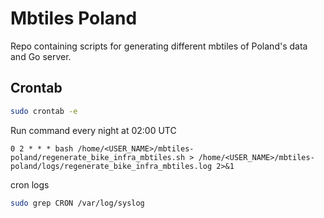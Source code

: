 # Mbtiles Poland

Repo containing scripts for generating different mbtiles of Poland's data and Go server.

## Crontab

```bash
sudo crontab -e
```

Run command every night at 02:00 UTC

```
0 2 * * * bash /home/<USER_NAME>/mbtiles-poland/regenerate_bike_infra_mbtiles.sh > /home/<USER_NAME>/mbtiles-poland/logs/regenerate_bike_infra_mbtiles.log 2>&1
```

cron logs

```bash
sudo grep CRON /var/log/syslog
```
